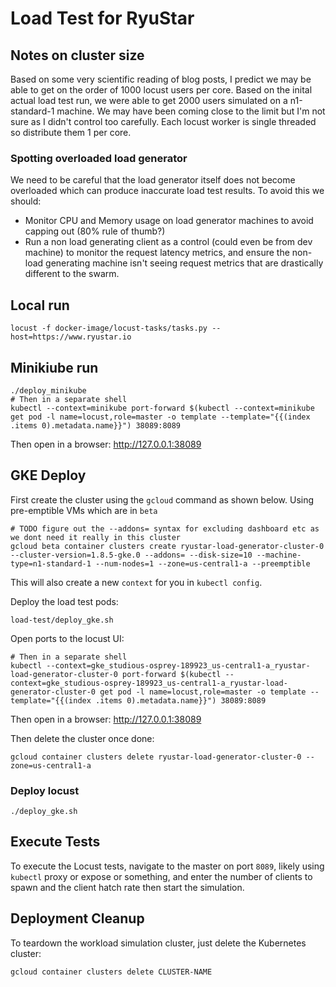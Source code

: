 # Load Test for RyuStar

## Notes on cluster size

Based on some very scientific reading of blog posts, I predict we may be able to get on the order of 1000 locust users per core.
Based on the inital actual load test run, we were able to get 2000 users simulated on a n1-standard-1 machine. We may have been coming close to the limit but I'm not sure as I didn't control too carefully.
Each locust worker is single threaded so distribute them 1 per core.

### Spotting overloaded load generator
We need to be careful that the load generator itself does not become overloaded which can produce inaccurate load test results.
To avoid this we should:
 - Monitor CPU and Memory usage on load generator machines to avoid capping out (80% rule of thumb?)
 - Run a non load generating client as a control (could even be from dev machine) to monitor the request latency metrics,
   and ensure the non-load generating machine isn't seeing request metrics that are drastically different to the swarm.

## Local run

    locust -f docker-image/locust-tasks/tasks.py --host=https://www.ryustar.io

## Minikiube run

    ./deploy_minikube
    # Then in a separate shell
    kubectl --context=minikube port-forward $(kubectl --context=minikube get pod -l name=locust,role=master -o template --template="{{(index .items 0).metadata.name}}") 38089:8089

Then open in a browser: http://127.0.0.1:38089

## GKE Deploy

First create the cluster using the `gcloud` command as shown below. Using pre-emptible VMs which are in `beta`

    # TODO figure out the --addons= syntax for excluding dashboard etc as we dont need it really in this cluster
    gcloud beta container clusters create ryustar-load-generator-cluster-0 --cluster-version=1.8.5-gke.0 --addons= --disk-size=10 --machine-type=n1-standard-1 --num-nodes=1 --zone=us-central1-a --preemptible

This will also create a new `context` for you in `kubectl config`.

Deploy the load test pods:

    load-test/deploy_gke.sh

Open ports to the locust UI:

    # Then in a separate shell
    kubectl --context=gke_studious-osprey-189923_us-central1-a_ryustar-load-generator-cluster-0 port-forward $(kubectl --context=gke_studious-osprey-189923_us-central1-a_ryustar-load-generator-cluster-0 get pod -l name=locust,role=master -o template --template="{{(index .items 0).metadata.name}}") 38089:8089

Then open in a browser: http://127.0.0.1:38089

Then delete the cluster once done:

    gcloud container clusters delete ryustar-load-generator-cluster-0 --zone=us-central1-a


### Deploy locust

    ./deploy_gke.sh

## Execute Tests

To execute the Locust tests, navigate to the master on port `8089`, likely using `kubectl` proxy or expose or something, and enter the number of clients to spawn and the client hatch rate then start the simulation.

## Deployment Cleanup

To teardown the workload simulation cluster, just delete the Kubernetes cluster:

    gcloud container clusters delete CLUSTER-NAME
